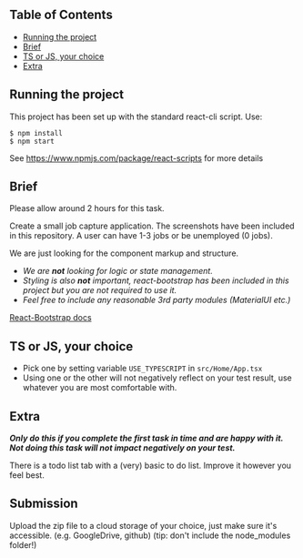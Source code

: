 ## Table of Contents

- [Running the project](#running-the-project)
- [Brief](#brief)
- [TS or JS, your choice](#ts-or-js)
- [Extra](#extra)

## Running the project

This project has been set up with the standard react-cli script.
Use:
```
$ npm install
$ npm start
```

See https://www.npmjs.com/package/react-scripts for more details


## Brief

Please allow around 2 hours for this task.

Create a small job capture application. The screenshots have been included in this repository.
A user can have 1-3 jobs or be unemployed (0 jobs).

We are just looking for the component markup and structure.

- *We are **not** looking for logic or state management.*
- *Styling is also **not** important, react-bootstrap has been included in this project but you are not required to use it.*
- *Feel free to include any reasonable 3rd party modules (MaterialUI etc.)*

[React-Bootstrap docs](https://5c507d49471426000887a6a7--react-bootstrap.netlify.com/)


## TS or JS, your choice

- Pick one by setting variable `USE_TYPESCRIPT` in `src/Home/App.tsx`
- Using one or the other will not negatively reflect on your test result, use whatever you are most comfortable with.


## Extra
***Only do this if you complete the first task in time and are happy with it. Not doing this task will not impact negatively on your test.***

There is a todo list tab with a (very) basic to do list. Improve it however you feel best.


## Submission

Upload the zip file to a cloud storage of your choice, just make sure it's accessible. (e.g. GoogleDrive, github) (tip: don't include the node_modules folder!)
